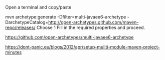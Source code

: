 Open a terminal and copy/paste

mvn archetype:generate -Dfilter=multi-javaee6-archetype -DarchetypeCatalog=http://open-archetypes.github.com/maven-repo/releases/
Choose 1 Fill in the required properties and proceed.

https://github.com/open-archetypes/multi-javaee6-archetype

https://dont-panic.eu/blogs/2012/apr/setup-mullti-module-maven-project-minutes


